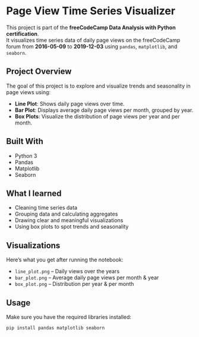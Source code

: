 #  Page View Time Series Visualizer

This project is part of the **freeCodeCamp Data Analysis with Python certification**.  
It visualizes time series data of daily page views on the freeCodeCamp forum from **2016-05-09** to **2019-12-03** using `pandas`, `matplotlib`, and `seaborn`.

##  Project Overview
The goal of this project is to explore and visualize trends and seasonality in page views using:
-  **Line Plot**: Shows daily page views over time.
-  **Bar Plot**: Displays average daily page views per month, grouped by year.
- **Box Plots**: Visualize the distribution of page views per year and per month.

## Built With
- Python 3
- Pandas
- Matplotlib
- Seaborn

## What I learned
- Cleaning time series data
- Grouping data and calculating aggregates
- Drawing clear and meaningful visualizations
- Using box plots to spot trends and seasonality

## Visualizations
Here’s what you get after running the notebook:
- `line_plot.png` – Daily views over the years
- `bar_plot.png` – Average daily page views per month & year
- `box_plot.png` – Distribution per year & per month

## Usage
Make sure you have the required libraries installed:
```bash
pip install pandas matplotlib seaborn
